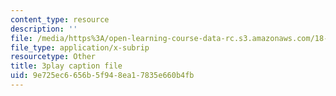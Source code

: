 ```yaml
---
content_type: resource
description: ''
file: /media/https%3A/open-learning-course-data-rc.s3.amazonaws.com/18-06sc-linear-algebra-fall-2011/9e725ec6656b5f948ea17835e660b4fb_QuZL5IKpO_U.vtt
file_type: application/x-subrip
resourcetype: Other
title: 3play caption file
uid: 9e725ec6-656b-5f94-8ea1-7835e660b4fb
---
```

